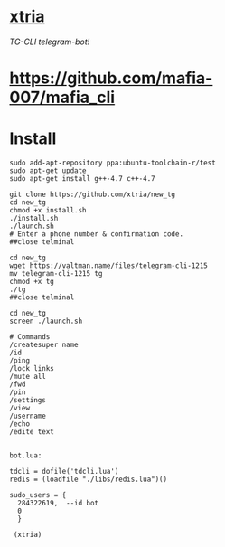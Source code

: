 # [xtria](https://github.com/xtria/new_tg)
*TG-CLI telegram-bot!*

# https://github.com/mafia-007/mafia_cli

# Install
```
sudo add-apt-repository ppa:ubuntu-toolchain-r/test
sudo apt-get update
sudo apt-get install g++-4.7 c++-4.7

git clone https://github.com/xtria/new_tg
cd new_tg
chmod +x install.sh
./install.sh
./launch.sh
# Enter a phone number & confirmation code.
##close telminal

cd new_tg
wget https://valtman.name/files/telegram-cli-1215
mv telegram-cli-1215 tg
chmod +x tg
./tg
##close telminal

cd new_tg
screen ./launch.sh
```
```
# Commands
/createsuper name
/id
/ping
/lock links
/mute all
/fwd
/pin
/settings
/view
/username
/echo
/edite text


bot.lua:

tdcli = dofile('tdcli.lua')
redis = (loadfile "./libs/redis.lua")()

sudo_users = {
  284322619,  --id bot
  0
  }
  
 (xtria)
